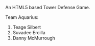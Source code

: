An HTML5 based Tower Defense Game.


Team Aquarius:  
1.  Teage Silbert
2.  Suvadee Ercilla
3.  Danny McMurrough
  
